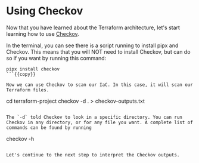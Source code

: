 # Using Checkov

Now that you have learned about the Terraform architecture, let's start learning how to use [Checkov](checkov.io). 

In the terminal, you can see there is a script running to install pipx and Checkov. This means that you will NOT need to install Checkov, but can do so if you want by running this command:
```
pipx install checkov
```{{copy}}

Now we can use Checkov to scan our IaC. In this case, it will scan our Terraform files.

```
cd terraform-project
checkov -d . > checkov-outputs.txt
```{{exec}}

The `-d` told Checkov to look in a specific directory. You can run Checkov in any directory, or for any file you want. A complete list of commands can be found by running

```
checkov -h
```{{copy}}

Let's continue to the next step to interpret the Checkov outputs. 